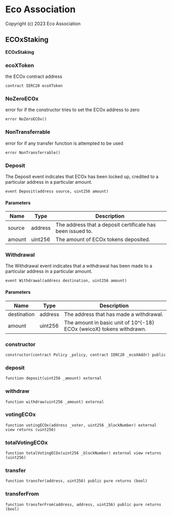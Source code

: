 # Eco Association

Copyright (c) 2023 Eco Association

## ECOxStaking

**ECOxStaking**

### ecoXToken

the ECOx contract address

```solidity
contract IERC20 ecoXToken
```

### NoZeroECOx

error for if the constructor tries to set the ECOx address to zero

```solidity
error NoZeroECOx()
```

### NonTransferrable

error for if any transfer function is attempted to be used

```solidity
error NonTransferrable()
```

### Deposit

The Deposit event indicates that ECOx has been locked up, credited
to a particular address in a particular amount.

```solidity
event Deposit(address source, uint256 amount)
```
#### Parameters

| Name | Type | Description |
| ---- | ---- | ----------- |
| source | address | The address that a deposit certificate has been issued to. |
| amount | uint256 | The amount of ECOx tokens deposited. |

### Withdrawal

The Withdrawal event indicates that a withdrawal has been made to a particular
address in a particular amount.

```solidity
event Withdrawal(address destination, uint256 amount)
```
#### Parameters

| Name | Type | Description |
| ---- | ---- | ----------- |
| destination | address | The address that has made a withdrawal. |
| amount | uint256 | The amount in basic unit of 10^{-18} ECOx (weicoX) tokens withdrawn. |

### constructor

```solidity
constructor(contract Policy _policy, contract IERC20 _ecoXAddr) public
```

### deposit

```solidity
function deposit(uint256 _amount) external
```

### withdraw

```solidity
function withdraw(uint256 _amount) external
```

### votingECOx

```solidity
function votingECOx(address _voter, uint256 _blockNumber) external view returns (uint256)
```

### totalVotingECOx

```solidity
function totalVotingECOx(uint256 _blockNumber) external view returns (uint256)
```

### transfer

```solidity
function transfer(address, uint256) public pure returns (bool)
```

### transferFrom

```solidity
function transferFrom(address, address, uint256) public pure returns (bool)
```

